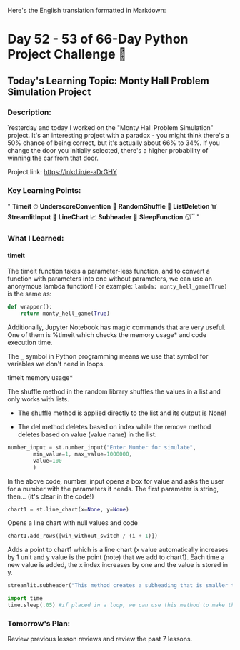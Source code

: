 Here's the English translation formatted in Markdown:

# Day 52 - 53 of 66-Day Python Project Challenge 📅

## Today's Learning Topic: Monty Hall Problem Simulation Project

### Description:
Yesterday and today I worked on the "Monty Hall Problem Simulation" project. It's an interesting project with a paradox - you might think there's a 50% chance of being correct, but it's actually about 66% to 34%. If you change the door you initially selected, there's a higher probability of winning the car from that door.

Project link: https://lnkd.in/e-aDrGHY

### Key Learning Points:
"
**Timeit** ⏱
**UnderscoreConvention** 🔸
**RandomShuffle** 🎲
**ListDeletion** 🗑️
**StreamlitInput** 🔢
**LineChart** 📈
**Subheader** 📝
**SleepFunction** 😴
"

### What I Learned:

#### timeit
The timeit function takes a parameter-less function, and to convert a function with parameters into one without parameters, we can use an anonymous lambda function!
For example:
`lambda: monty_hell_game(True)`
is the same as:
```python
def wrapper():
    return monty_hell_game(True)
```
Additionally, Jupyter Notebook has magic commands that are very useful. One of them is %timeit which checks the memory usage* and code execution time.

The `_` symbol in Python programming means we use that symbol for variables we don't need in loops.

timeit memory usage*

The shuffle method in the random library shuffles the values in a list and only works with lists.
- The shuffle method is applied directly to the list and its output is None!

- The del method deletes based on index while the remove method deletes based on value (value name) in the list.

```python
number_input = st.number_input("Enter Number for simulate",
        min_value=1, max_value=1000000,
        value=100
        )
```
In the above code, number_input opens a box for value and asks the user for a number with the parameters it needs. The first parameter is string, then... (it's clear in the code!)

```python
chart1 = st.line_chart(x=None, y=None)
```
Opens a line chart with null values
and code
```python
chart1.add_rows([win_without_switch / (i + 1)])
```
Adds a point to chart1 which is a line chart (x value automatically increases by 1 unit and y value is the point (note) that we add to chart1). Each time a new value is added, the x index increases by one and the value is stored in y.

```python
streamlit.subheader("This method creates a subheading that is smaller than the title")
```

```python
import time
time.sleep(.05) #if placed in a loop, we can use this method to make the program sleep based on seconds each time the loop runs
```

### Tomorrow's Plan:
Review previous lesson reviews and review the past 7 lessons.
